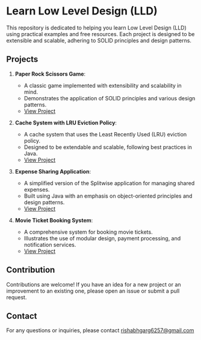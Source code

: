 # Learn Low Level Design (LLD)

This repository is dedicated to helping you learn Low Level Design (LLD) using practical examples and free resources. Each project is designed to be extensible and scalable, adhering to SOLID principles and design patterns.

## Projects

1. **Paper Rock Scissors Game**:
   - A classic game implemented with extensibility and scalability in mind.
   - Demonstrates the application of SOLID principles and various design patterns.
   - [View Project](./PaperRockScissorsGame)

2. **Cache System with LRU Eviction Policy**:
   - A cache system that uses the Least Recently Used (LRU) eviction policy.
   - Designed to be extendable and scalable, following best practices in Java.
   - [View Project](./lru-cache)

3. **Expense Sharing Application**:
    - A simplified version of the Splitwise application for managing shared expenses.
    - Built using Java with an emphasis on object-oriented principles and design patterns.
    - [View Project](./Splitwise)

4. **Movie Ticket Booking System**:
   - A comprehensive system for booking movie tickets.
   - Illustrates the use of modular design, payment processing, and notification services.
   - [View Project](./MovieTicketBookingSystem)

## Contribution
Contributions are welcome! If you have an idea for a new project or an improvement to an existing one, please open an issue or submit a pull request.

## Contact
For any questions or inquiries, please contact rishabhgarg6257@gmail.com
